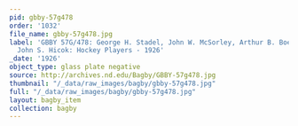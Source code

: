 ```yaml
---
pid: gbby-57g478
order: '1032'
file_name: gbby-57g478.jpg
label: 'GBBY 57G/478: George H. Stadel, John W. McSorley, Arthur B. Boeringer and
  John S. Hicok: Hockey Players - 1926'
_date: '1926'
object_type: glass plate negative
source: http://archives.nd.edu/Bagby/GBBY-57g478.jpg
thumbnail: "/_data/raw_images/bagby/gbby-57g478.jpg"
full: "/_data/raw_images/bagby/gbby-57g478.jpg"
layout: bagby_item
collection: bagby
---
```

